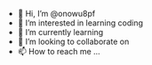 - 👋 Hi, I’m @onowu8pf
- 👀 I’m interested in learning coding 
- 🌱 I’m currently learning 
- 💞️ I’m looking to collaborate on 
- 📫 How to reach me ...

<!---
onowu8pf/onowu8pf is a ✨ special ✨ repository because its `README.md` (this file) appears on your GitHub profile.
You can click the Preview link to take a look at your changes.
--->
